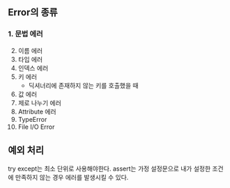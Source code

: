 ## Error의 종류
### 1. 문법 에러
2. 이름 에러
3. 타입 에러
4. 인덱스 에러
5. 키 에러
	- 딕셔너리에 존재하지 않는 키를 호출했을 때
6. 값 에러
7. 제로 나누기 에러
8. Attribute 에러
9. TypeError
10. File I/O Error

## 예외 처리
try except는 최소 단위로 사용해야한다.
assert는 가정 설정문으로 내가 설정한 조건에 만족하지 않는 경우 에러를 발생시킬 수 있다.